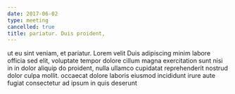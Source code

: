 ```yaml
---
date: 2017-06-02
type: meeting
cancelled: true
title: pariatur. Duis proident,
---
```

ut eu sint veniam, et pariatur. Lorem velit Duis adipiscing minim labore officia sed elit, voluptate tempor dolore cillum magna exercitation sunt nisi in in dolor aliquip do proident, nulla ullamco cupidatat reprehenderit nostrud dolor culpa mollit. occaecat dolore laboris eiusmod incididunt irure aute fugiat consectetur ad ipsum in quis deserunt